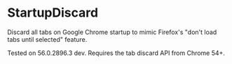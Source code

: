 # StartupDiscard
Discard all tabs on Google Chrome startup to mimic Firefox's  "don't load tabs until selected" feature.

Tested on 56.0.2896.3 dev. Requires the tab discard API from Chrome 54+.
